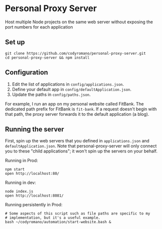 # Personal Proxy Server

Host multiple Node projects on the same web server without exposing the port numbers for each application

## Set up

```
git clone https://github.com/codyromano/personal-proxy-server.git
cd personal-proxy-server && npm install
```

## Configuration

1. Edit the list of applications in `config/applications.json`.
2. Define your default app in `config/defaultApplication.json`.
3. Update the paths in `config/paths.json`.

For example, I run an app on my personal website called FitBank. The dedicated path prefix for FitBank is `fit-bank`. If a request doesn't begin with that path, the proxy server forwards it to the default application (a blog).

## Running the server

First, spin up the web servers that you defined in `applications.json` and `defaultApplication.json`. Note that personal-proxy-server will only connect you to these "child applications"; it won't spin up the servers on your behalf.

Running in Prod:
```
npm start
open http://localhost:80/
```

Running in dev:
```
node index.js
open http://localhost:8081/
```
Running persistently in Prod:
```
# Some aspects of this script such as file paths are specific to my
# implementation, but it's a useful example.
bash ~/codyromano/automation/start-website.bash &
```
